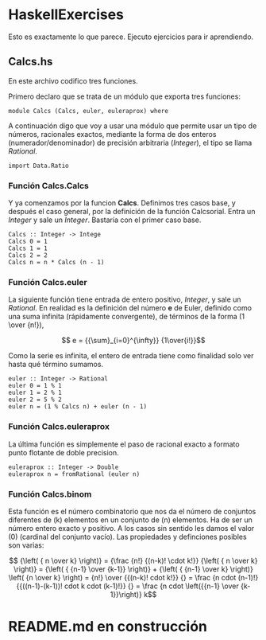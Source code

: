 # HaskellExercises

Esto es exactamente lo que parece. Ejecuto ejercicios 
para ir aprendiendo.

## Calcs.hs

En este archivo codifico tres funciones.

Primero declaro que se trata de un módulo que exporta
tres funciones:

	module Calcs (Calcs, euler, euleraprox) where

A continuación digo que voy a usar una módulo que
permite usar un tipo de números, racionales exactos,
mediante la forma de dos enteros (numerador/denominador)
de precisión arbitraria (*Integer*), el tipo se llama
*Rational*.

    import Data.Ratio

### Función **Calcs.Calcs**

Y ya comenzamos por la funcion **Calcs**. Definimos 
tres casos base, y después el caso general, por la 
definición de la función Calcsorial. Entra un *Integer*
y sale un *Integer*. Bastaría con el primer caso base.

    Calcs :: Integer -> Intege
    Calcs 0 = 1
    Calcs 1 = 1
    Calcs 2 = 2
    Calcs n = n * Calcs (n - 1)

### Función **Calcs.euler**

La siguiente función tiene entrada de entero positivo,
*Integer*, y sale un *Rational*. En realidad es la
definición del número **e** de Euler, definido como
una suma infinita (rápidamente convergente), de
términos de la forma \(1 \over {n!}\),

```math
    e = {{\sum}_{i=0}^{\infty}} {1\over{i!}}
```

Como la serie es infinita, el entero de entrada tiene
como finalidad solo ver hasta qué término sumamos.

    euler :: Integer -> Rational
    euler 0 = 1 % 1
    euler 1 = 2 % 1
    euler 2 = 5 % 2
    euler n = (1 % Calcs n) + euler (n - 1)

### Función **Calcs.euleraprox**

La última función es simplemente el paso de
racional exacto a formato punto flotante de
doble precision.

    euleraprox :: Integer -> Double
    euleraprox n = fromRational (euler n)

### Función **Calcs.binom**

Esta función es el número combinatorio que nos da 
el número de conjuntos diferentes de \(k\) elementos 
en un conjunto de \(n\) elementos.
Ha de ser un número entero exacto y positivo. A los 
casos sin sentido les damos el valor \(0\) (cardinal 
del conjunto vacío). Las propiedades y definciones 
posibles son varias:

```math
    {\left( { n \over k} \right)} = {\frac {n!} {(n-k)! \cdot k!}}
    {\left( { n \over k} \right)} = {\left( { {n-1} \over {k-1}} \right)} + {\left( { {n-1} \over k} \right)}
	\left( {n \over k} \right) = {n!} \over {{(n-k)! cdot k!}}
	{} =  \frac {n cdot (n-1)!} {{((n-1)-(k-1))! cdot k cdot (k-1)!}}
	{} =  \frac {n cdot \left({{n-1} \over {k-1}}\right)} k
```

# README.md en construcción
